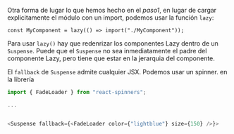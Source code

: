 Otra forma de lugar lo que hemos hecho en el _paso1_, en lugar de cargar explicitamente el módulo con un import, podemos usar la función `lazy`:

```
const MyComponent = lazy(() => import("./MyComponent"));
```

Para usar `lazy()` hay que redenrizar los componentes Lazy dentro de un `Suspense`. Puede que el `Suspense` no sea inmediatamente el padre del componente Lazy, pero tiene que estar en la jerarquia del componente.

El `fallback` de `Suspense` admite cualquier JSX. Podemos usar un spinner. en la librería  

```js
import { FadeLoader } from "react-spinners";

...


<Suspense fallback={<FadeLoader color={"lightblue"} size={150} />}>
```